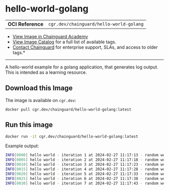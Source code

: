 <!--monopod:start-->
# hello-world-golang
| | |
| - | - |
| **OCI Reference** | `cgr.dev/chainguard/hello-world-golang` |


* [View Image in Chainguard Academy](https://edu.chainguard.dev/chainguard/chainguard-images/reference/hello-world-golang/overview/)
* [View Image Catalog](https://console.enforce.dev/images/catalog) for a full list of available tags.
* [Contact Chainguard](https://www.chainguard.dev/chainguard-images) for enterprise support, SLAs, and access to older tags.*

---
<!--monopod:end-->

<!--overview:start-->
A hello-world example for a golang application, that generates log output. This is intended as a learning resource.
<!--overview:end-->

<!--getting:start-->
## Download this Image
The image is available on `cgr.dev`:

```
docker pull cgr.dev/chainguard/hello-world-golang:latest
```
<!--getting:end-->

<!--body:start-->
## Run this image

```bash
docker run -it cgr.dev/chainguard/hello-world-golang:latest
```

Example output:
```bash
INFO[0000] hello world - iteration 1 at 2024-02-27 11:17:13 - random word: Beetleberyl - hash: 5dc4927eacf941b994d5b98eb5451887394e8f2ce2050e05eaa2481faf81661c
INFO[0005] hello world - iteration 2 at 2024-02-27 11:17:18 - random word: Catchertrail - hash: ed35b39871fa62b9f91e9dd11618ff851917a336c771b9157ec108836017202a
INFO[0010] hello world - iteration 3 at 2024-02-27 11:17:23 - random word: Biterbrindle - hash: 0f98eb5e6b046363c42d5bd36a8e6d99dd1e0d08a1d7ea629541ae7de9987cfd
INFO[0015] hello world - iteration 4 at 2024-02-27 11:17:28 - random word: Thumbhail - hash: 5cb5b9dd0327e1eee59305c343459f1cf9cb3dc116ccd0743771a64650690e90
INFO[0020] hello world - iteration 5 at 2024-02-27 11:17:33 - random word: Kittenvivid - hash: 55d50efe20193f12f2e1eb26ba2069fd4422a294364d74489537c8e72ed25234
INFO[0025] hello world - iteration 6 at 2024-02-27 11:17:38 - random word: Duckpeppermint - hash: 19299196b763ffce9afd13280c268aab0a9eae237a2e3c06bac625a21f824f47
INFO[0030] hello world - iteration 7 at 2024-02-27 11:17:43 - random word: Footwool - hash: a3a3fd79f76761091199925cbc19d548fb238897a9eca2f3e9d66d743e658110
```
<!--body:end-->
